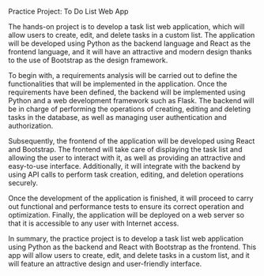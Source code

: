 Practice Project: To Do List Web App

The hands-on project is to develop a task list web application, which will allow users to create, edit, and delete tasks in a custom list. The application will be developed using Python as the backend language and React as the frontend language, and it will have an attractive and modern design thanks to the use of Bootstrap as the design framework.

To begin with, a requirements analysis will be carried out to define the functionalities that will be implemented in the application. Once the requirements have been defined, the backend will be implemented using Python and a web development framework such as Flask. The backend will be in charge of performing the operations of creating, editing and deleting tasks in the database, as well as managing user authentication and authorization.

Subsequently, the frontend of the application will be developed using React and Bootstrap. The frontend will take care of displaying the task list and allowing the user to interact with it, as well as providing an attractive and easy-to-use interface. Additionally, it will integrate with the backend by using API calls to perform task creation, editing, and deletion operations securely.

Once the development of the application is finished, it will proceed to carry out functional and performance tests to ensure its correct operation and optimization. Finally, the application will be deployed on a web server so that it is accessible to any user with Internet access.

In summary, the practice project is to develop a task list web application using Python as the backend and React with Bootstrap as the frontend. This app will allow users to create, edit, and delete tasks in a custom list, and it will feature an attractive design and user-friendly interface.
